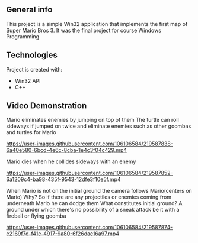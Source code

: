 ## General info
This project is a simple Win32 application that implements the first map of Super Mario Bros 3.
It was the final project for course Windows Programming
	
## Technologies
Project is created with:
* Win32 API
* C++

## Video Demonstration

Mario eliminates enemies by jumping on top of them
The turtle can roll sideways if jumped on twice and eliminate enemies such as other goombas and turtles for Mario

https://user-images.githubusercontent.com/106106584/219587838-6a40e580-6bcd-4e6c-8cba-1e4c3f04c429.mp4

Mario dies when he collides sideways with an enemy

https://user-images.githubusercontent.com/106106584/219587852-6a1209c4-ba98-435f-9543-12dfe3f10e5f.mp4

When Mario is not on the initial ground the camera follows Mario(centers on Mario)
Why? So if there are any projectiles or enemies coming from underneath Mario he can dodge them
What constitutes initial ground? A ground under which there's no possibility of a sneak attack be it with a fireball or flying goomba

https://user-images.githubusercontent.com/106106584/219587874-e2169f7d-f41e-4917-9a80-6f26dae16a97.mp4

